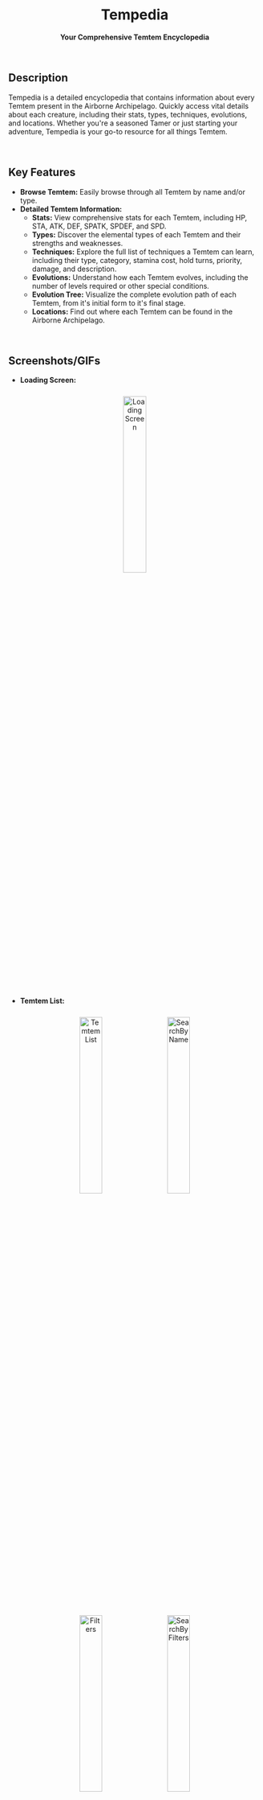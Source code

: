 <div align="center">
   
# Tempedia

**Your Comprehensive Temtem Encyclopedia**

</div>

<br>

## Description

Tempedia is a detailed encyclopedia that contains information about every Temtem present in the Airborne Archipelago. Quickly access vital details about each creature, including their stats, types, techniques, evolutions, and locations. Whether you're a seasoned Tamer or just starting your adventure, Tempedia is your go-to resource for all things Temtem.

<br>

## Key Features

*   **Browse Temtem:** Easily browse through all Temtem by name and/or type.
*   **Detailed Temtem Information:**
    *   **Stats:** View comprehensive stats for each Temtem, including HP, STA, ATK, DEF, SPATK, SPDEF, and SPD.
    *   **Types:** Discover the elemental types of each Temtem and their strengths and weaknesses.
    *   **Techniques:** Explore the full list of techniques a Temtem can learn, including their type, category, stamina cost, hold turns, priority, damage, and description.
    *   **Evolutions:** Understand how each Temtem evolves, including the number of levels required or other special conditions.
    *   **Evolution Tree:** Visualize the complete evolution path of each Temtem, from it's initial form to it's final stage.
    *   **Locations:** Find out where each Temtem can be found in the Airborne Archipelago.

<br>

## Screenshots/GIFs

<!-- Loading Screen -->
*   **Loading Screen:**

<div align="center">
    <img src="screenshots/LoadingScreen.png" alt="Loading Screen" style="width: 30%; margin: 10px;">
</div>

<!-- Temtem List -->
*   **Temtem List:**

<div align="center">
    <img src="screenshots/ListScreen.png" alt="Temtem List" style="width: 30%; margin: 10px;">
    <img src="screenshots/SearchByName.png" alt="SearchByName" style="width: 30%; margin: 10px;">
</div>
<div align="center">
    <img src="screenshots/Filters.png" alt="Filters" style="width: 30%; margin: 10px;">
    <img src="screenshots/SearchByFilters.png" alt="SearchByFilters" style="width: 30%; margin: 10px;">
    <img src="screenshots/ResultSearchByFilters.png" alt="ResultSearchByFilters" style="width: 30%; margin: 10px;">
</div>

<!-- Temtem Details - Basic Info -->
*   **Temtem Details - Basic Info:**

<table>
  <tr>
    <td align="center"><img src="screenshots/ImageGif.gif" alt="Image GIF" style="width: 80%; margin: 10px;"></td>
    <td align="center"><img src="screenshots/TemtemBasicInfo.png" alt="BasicInfo" style="width: 50%; margin: 10px;"></td>
  </tr>
</table>

<!-- Temtem Details - Stats -->
*   **Temtem Details - Stats:**

<div align="center">
    <img src="screenshots/TemtemStats.png" alt="TemtemStats" style="width: 50%; margin: 10px;">
</div>

<!-- Temtem Details - Techniques -->
*   **Temtem Details - Techniques:**

<div align="center">
    <img src="screenshots/TemtemTechniques.png" alt="TemtemTechniques" style="width: 30%; margin: 10px;">
    <img src="screenshots/TechniqueDetails.png" alt="TechniqueDetails" style="width: 30%; margin: 10px;">
</div>

<!-- Temtem Details - Evolutions -->
*   **Temtem Details - Evolutions:**

<div align="center">
    <img src="screenshots/TemtemEvolutionTree.png" alt="TemtemEvolutionTree" style="width: 30%; margin: 10px;">
</div>
<div align="center">
    <img src="screenshots/TemtemEvolutions.png" alt="TemtemEvolutions" style="width: 30%; margin: 10px;">
	<img src="screenshots/TemtemEvolutions2.png" alt="TemtemEvolutions2" style="width: 30%; margin: 10px;">
    <img src="screenshots/TemtemEvolutions3.png" alt="TemtemEvolutions3" style="width: 30%; margin: 10px;">
</div>

*   **Temtem Details - Locations (Coming Soon):**

<!--
<br>

## Installation/Setup

*(This section will be updated once the GitHub Actions workflow is set up and the app is ready for distribution.)*

1.  **APK Generation:** A GitHub Actions workflow will be set up to automatically generate an APK file for each release.
2.  **Play Store:** The app will be available for download on the Google Play Store.
3. **Manual installation:** You can download the apk from the releases section.
-->

<br>

## Usage

Tempedia is designed to be intuitive and easy to use. Here's a quick guide to get you started:

1.  **Browsing Temtem:**
    * Upon launching the app, you'll be presented with a list of all Temtem.
    * Scroll through the list to view the available Temtem.
2.  **Searching and Filtering:**
    * Use the search bar at the top of the screen to quickly find a specific Temtem by name.
    * Filter the list by Temtem type to narrow down your search.
3.  **Viewing Temtem Details:**
    * Tap on a Temtem from the list to view it's detailed information.
    * Use the navigation buttons at the top of the screen to switch between the different sections: Stats, Techniques, Evolutions, and Locations.
4. **Techniques:**
    * In the techniques section, you can see the techniques that the Temtem can learn.
    * Tap on a technique to see more details.
5. **Evolution:**
    * In the evolutions section, you can see the evolution path of the Temtem.
    * Also, you can see the evolution tree of the Temtem.
6. **Locations (Coming Soon):**
    *   In the locations section, you'll find a list of areas where the Temtem appears.
    *   Tap on the "Show Map" button to view a detailed map of the location, highlighting the Temtem's habitats.
    *   *(Note: This feature is currently under development and will be available in a future update.)*

<br>

## Contact

For any questions, feedback, or suggestions, please feel free to contact me at my [Email](mailto:l.delaiglesia@hotmail.com) or my [Linkedin](https://www.linkedin.com/in/lucianodelaiglesia/).

<br>

## Attribution

This app uses data from the [Temtem API](https://Temtem-api.mael.tech/). Made by: [![u/Maael](https://img.shields.io/badge/u/Maael-orange?style=plastic&logo=reddit&logoColor=white&link=https://www.reddit.com/user/Maael/)](https://www.reddit.com/user/Maael/) 

<br>

## Under Development

Please note that this app is currently under development. Features and functionality are subject to change.

